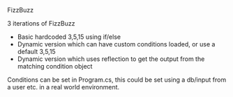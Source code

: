 FizzBuzz

3 iterations of FizzBuzz
- Basic hardcoded 3,5,15 using if/else
- Dynamic version which can have custom conditions loaded, or use a default 3,5,15
- Dynamic version which uses reflection to get the output from the matching condition object

Conditions can be set in Program.cs, this could be set using a db/input from a user etc. in a real world environment.
